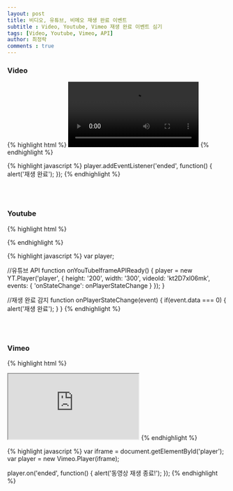 ```yaml
---
layout: post
title: 비디오, 유튜브, 비메오 재생 완료 이벤트
subtitle : Video, Youtube, Vimeo 재생 완료 이벤트 심기
tags: [Video, Youtube, Vimeo, API]
author: 최정락
comments : true
---
```


### Video
{% highlight html %}
<video id="player">
    <source id='mp4' src="video.mp4" type='video/mp4' />
</video>
{% endhighlight %}

{% highlight javascript %}
player.addEventListener('ended', function() {
    alert('재생 완료');
});
{% endhighlight %}

<br><br>

### Youtube
{% highlight html %}
<!-- 유튜브 API 호출 -->
<script src="https://www.youtube.com/iframe_api"></script>

<div id="player"></div>
{% endhighlight %}

{% highlight javascript %}
var player;

//유튜브 API
function onYouTubeIframeAPIReady() {
    player = new YT.Player('player', {
    height: '200',
    width: '300',
    videoId: 'kt2D7xl06mk',
    events: {
        'onStateChange': onPlayerStateChange
    }
    });
}

//재생 완료 감지
function onPlayerStateChange(event) {
    if(event.data === 0) {
        alert('재생 완료');
    }
}
{% endhighlight %}

<br><br>

### Vimeo
{% highlight html %}
<!-- 비메오 API 호출 -->
<script src="https://player.vimeo.com/api/player.js"></script>

<iframe id="player" src="https://player.vimeo.com/video/123123"></iframe>
{% endhighlight %}

{% highlight javascript %}
var iframe = document.getElementById('player');
var player = new Vimeo.Player(iframe);

player.on('ended', function() {
    alert('동영상 재생 종료!');
});
{% endhighlight %}
